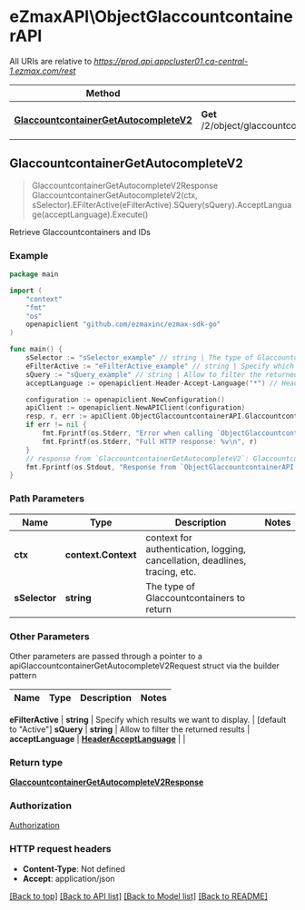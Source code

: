 # eZmaxAPI\ObjectGlaccountcontainerAPI

All URIs are relative to *https://prod.api.appcluster01.ca-central-1.ezmax.com/rest*

Method | HTTP request | Description
------------- | ------------- | -------------
[**GlaccountcontainerGetAutocompleteV2**](ObjectGlaccountcontainerAPI.md#GlaccountcontainerGetAutocompleteV2) | **Get** /2/object/glaccountcontainer/getAutocomplete/{sSelector} | Retrieve Glaccountcontainers and IDs



## GlaccountcontainerGetAutocompleteV2

> GlaccountcontainerGetAutocompleteV2Response GlaccountcontainerGetAutocompleteV2(ctx, sSelector).EFilterActive(eFilterActive).SQuery(sQuery).AcceptLanguage(acceptLanguage).Execute()

Retrieve Glaccountcontainers and IDs



### Example

```go
package main

import (
	"context"
	"fmt"
	"os"
	openapiclient "github.com/ezmaxinc/ezmax-sdk-go"
)

func main() {
	sSelector := "sSelector_example" // string | The type of Glaccountcontainers to return
	eFilterActive := "eFilterActive_example" // string | Specify which results we want to display. (optional) (default to "Active")
	sQuery := "sQuery_example" // string | Allow to filter the returned results (optional)
	acceptLanguage := openapiclient.Header-Accept-Language("*") // HeaderAcceptLanguage |  (optional)

	configuration := openapiclient.NewConfiguration()
	apiClient := openapiclient.NewAPIClient(configuration)
	resp, r, err := apiClient.ObjectGlaccountcontainerAPI.GlaccountcontainerGetAutocompleteV2(context.Background(), sSelector).EFilterActive(eFilterActive).SQuery(sQuery).AcceptLanguage(acceptLanguage).Execute()
	if err != nil {
		fmt.Fprintf(os.Stderr, "Error when calling `ObjectGlaccountcontainerAPI.GlaccountcontainerGetAutocompleteV2``: %v\n", err)
		fmt.Fprintf(os.Stderr, "Full HTTP response: %v\n", r)
	}
	// response from `GlaccountcontainerGetAutocompleteV2`: GlaccountcontainerGetAutocompleteV2Response
	fmt.Fprintf(os.Stdout, "Response from `ObjectGlaccountcontainerAPI.GlaccountcontainerGetAutocompleteV2`: %v\n", resp)
}
```

### Path Parameters


Name | Type | Description  | Notes
------------- | ------------- | ------------- | -------------
**ctx** | **context.Context** | context for authentication, logging, cancellation, deadlines, tracing, etc.
**sSelector** | **string** | The type of Glaccountcontainers to return | 

### Other Parameters

Other parameters are passed through a pointer to a apiGlaccountcontainerGetAutocompleteV2Request struct via the builder pattern


Name | Type | Description  | Notes
------------- | ------------- | ------------- | -------------

 **eFilterActive** | **string** | Specify which results we want to display. | [default to &quot;Active&quot;]
 **sQuery** | **string** | Allow to filter the returned results | 
 **acceptLanguage** | [**HeaderAcceptLanguage**](HeaderAcceptLanguage.md) |  | 

### Return type

[**GlaccountcontainerGetAutocompleteV2Response**](GlaccountcontainerGetAutocompleteV2Response.md)

### Authorization

[Authorization](../README.md#Authorization)

### HTTP request headers

- **Content-Type**: Not defined
- **Accept**: application/json

[[Back to top]](#) [[Back to API list]](../README.md#documentation-for-api-endpoints)
[[Back to Model list]](../README.md#documentation-for-models)
[[Back to README]](../README.md)

